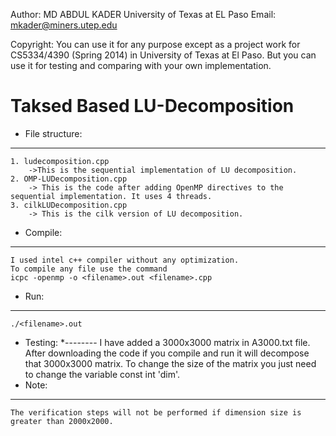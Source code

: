 Author: MD ABDUL KADER
University of Texas at EL Paso
Email: mkader@miners.utep.edu

Copyright: You can use it for any purpose except as a project work for CS5334/4390 (Spring	2014) in University of Texas at El Paso. But you can use it for testing and comparing with your own implementation. 


Taksed Based LU-Decomposition
=============================
* File structure:
-------------
	1. ludecomposition.cpp
		->This is the sequential implementation of LU decomposition.
	2. OMP-LUDecomposition.cpp
		-> This is the code after adding OpenMP directives to the sequential implementation. It uses 4 threads. 
	3. cilkLUDecomposition.cpp
		-> This is the cilk version of LU decomposition. 
		
* Compile:
---------
	I used intel c++ compiler without any optimization. 
	To compile any file use the command 
	icpc -openmp -o <filename>.out <filename>.cpp
* Run:
-----
	./<filename>.out

* Testing:
*--------
	I have added a 3000x3000 matrix in A3000.txt file. After downloading the code if you compile and run it will decompose that 3000x3000 matrix. 
	To change the size of the matrix you just need to change the variable const int 'dim'.   
* Note:
 -----
	The verification steps will not be performed if dimension size is greater than 2000x2000. 
	

